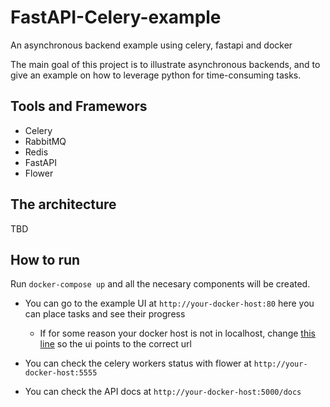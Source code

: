 # FastAPI-Celery-example

 An asynchronous backend example using celery, fastapi and docker

 The main goal of this project is to illustrate asynchronous backends, and to give an example on how to leverage python for time-consuming tasks.

## Tools and Framewors

- Celery
- RabbitMQ
- Redis
- FastAPI
- Flower

## The architecture

TBD

## How to run

Run `docker-compose up` and all the necesary components will be created.

- You can go to the example UI at `http://your-docker-host:80` here you can place tasks and see their progress

  - If for some reason your docker host is not in localhost, change [this line](https://github.com/Wason1797/FastAPI-Celery-example/blob/d46a2ad314311b58ea62738561e0bf93fb0623ae/ui/src/js/tasks.js#L5) so the ui points to the correct url

- You can check the celery workers status with flower at `http://your-docker-host:5555`

- You can check the API docs at `http://your-docker-host:5000/docs`
